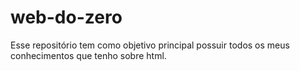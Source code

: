 # web-do-zero
Esse repositório tem como objetivo principal possuir todos os meus conhecimentos que tenho sobre html.
